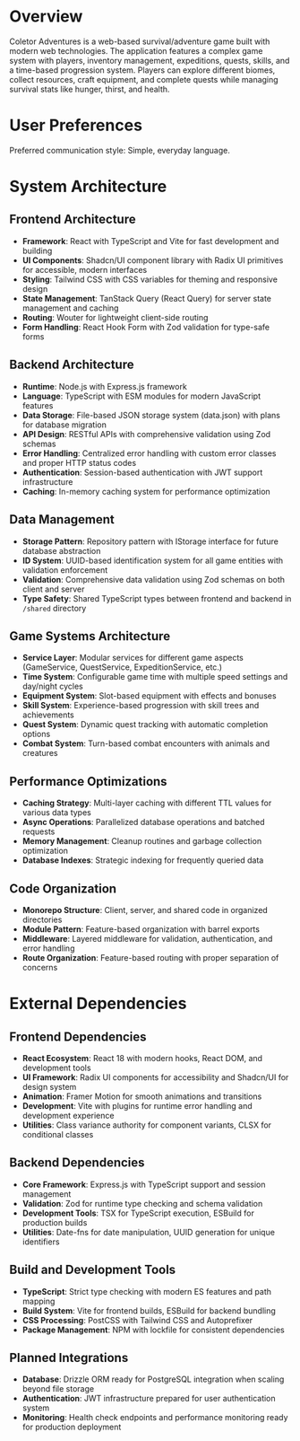 # Overview

Coletor Adventures is a web-based survival/adventure game built with modern web technologies. The application features a complex game system with players, inventory management, expeditions, quests, skills, and a time-based progression system. Players can explore different biomes, collect resources, craft equipment, and complete quests while managing survival stats like hunger, thirst, and health.

# User Preferences

Preferred communication style: Simple, everyday language.

# System Architecture

## Frontend Architecture
- **Framework**: React with TypeScript and Vite for fast development and building
- **UI Components**: Shadcn/UI component library with Radix UI primitives for accessible, modern interfaces
- **Styling**: Tailwind CSS with CSS variables for theming and responsive design
- **State Management**: TanStack Query (React Query) for server state management and caching
- **Routing**: Wouter for lightweight client-side routing
- **Form Handling**: React Hook Form with Zod validation for type-safe forms

## Backend Architecture
- **Runtime**: Node.js with Express.js framework
- **Language**: TypeScript with ESM modules for modern JavaScript features
- **Data Storage**: File-based JSON storage system (data.json) with plans for database migration
- **API Design**: RESTful APIs with comprehensive validation using Zod schemas
- **Error Handling**: Centralized error handling with custom error classes and proper HTTP status codes
- **Authentication**: Session-based authentication with JWT support infrastructure
- **Caching**: In-memory caching system for performance optimization

## Data Management
- **Storage Pattern**: Repository pattern with IStorage interface for future database abstraction
- **ID System**: UUID-based identification system for all game entities with validation enforcement
- **Validation**: Comprehensive data validation using Zod schemas on both client and server
- **Type Safety**: Shared TypeScript types between frontend and backend in `/shared` directory

## Game Systems Architecture
- **Service Layer**: Modular services for different game aspects (GameService, QuestService, ExpeditionService, etc.)
- **Time System**: Configurable game time with multiple speed settings and day/night cycles
- **Equipment System**: Slot-based equipment with effects and bonuses
- **Skill System**: Experience-based progression with skill trees and achievements
- **Quest System**: Dynamic quest tracking with automatic completion options
- **Combat System**: Turn-based combat encounters with animals and creatures

## Performance Optimizations
- **Caching Strategy**: Multi-layer caching with different TTL values for various data types
- **Async Operations**: Parallelized database operations and batched requests
- **Memory Management**: Cleanup routines and garbage collection optimization
- **Database Indexes**: Strategic indexing for frequently queried data

## Code Organization
- **Monorepo Structure**: Client, server, and shared code in organized directories
- **Module Pattern**: Feature-based organization with barrel exports
- **Middleware**: Layered middleware for validation, authentication, and error handling
- **Route Organization**: Feature-based routing with proper separation of concerns

# External Dependencies

## Frontend Dependencies
- **React Ecosystem**: React 18 with modern hooks, React DOM, and development tools
- **UI Framework**: Radix UI components for accessibility and Shadcn/UI for design system
- **Animation**: Framer Motion for smooth animations and transitions
- **Development**: Vite with plugins for runtime error handling and development experience
- **Utilities**: Class variance authority for component variants, CLSX for conditional classes

## Backend Dependencies
- **Core Framework**: Express.js with TypeScript support and session management
- **Validation**: Zod for runtime type checking and schema validation
- **Development Tools**: TSX for TypeScript execution, ESBuild for production builds
- **Utilities**: Date-fns for date manipulation, UUID generation for unique identifiers

## Build and Development Tools
- **TypeScript**: Strict type checking with modern ES features and path mapping
- **Build System**: Vite for frontend builds, ESBuild for backend bundling
- **CSS Processing**: PostCSS with Tailwind CSS and Autoprefixer
- **Package Management**: NPM with lockfile for consistent dependencies

## Planned Integrations
- **Database**: Drizzle ORM ready for PostgreSQL integration when scaling beyond file storage
- **Authentication**: JWT infrastructure prepared for user authentication system
- **Monitoring**: Health check endpoints and performance monitoring ready for production deployment